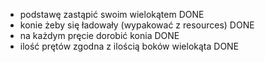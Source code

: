 - podstawę zastąpić swoim wielokątem DONE
- konie żeby się ładowały (wypakować z resources) DONE
- na każdym pręcie dorobić konia DONE
- ilość prętów zgodna z ilością boków wielokąta DONE